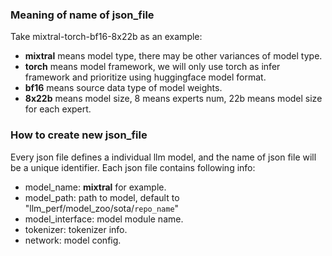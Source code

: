 ### Meaning of name of json_file
Take mixtral-torch-bf16-8x22b as an example: 
- **mixtral** means model type, there may be other variances of model type.
- **torch** means model framework, we will only use torch as infer framework and prioritize using huggingface model format.
- **bf16** means source data type of model weights.
- **8x22b** means model size, 8 means experts num, 22b means model size for each expert.

### How to create new json_file
Every json file defines a individual llm model, and the name of json file will be a unique identifier.
Each json file contains following info: 
- model_name: **mixtral** for example.
- model_path: path to model, default to "llm_perf/model_zoo/sota/`repo_name`"
- model_interface: model module name.
- tokenizer: tokenizer info.
- network: model config.